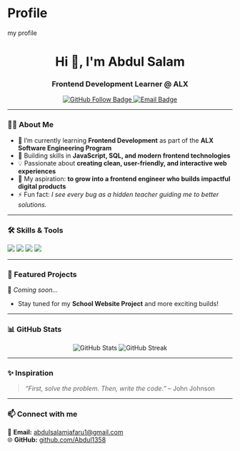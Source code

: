 # Profile
my profile
<!-- HEADER SECTION -->
<h1 align="center">Hi 👋, I'm Abdul Salam</h1>
<h3 align="center">Frontend Development Learner @ ALX</h3>

<!-- BADGES & QUICK LINKS -->
<p align="center">
  <a href="https://github.com/Abdul1358" target="_blank">
    <img src="https://img.shields.io/github/followers/Abdul1358?label=Follow&style=social" alt="GitHub Follow Badge"/>
  </a>
  <a href="mailto:abdulsalamjafaru1@gmail.com" target="_blank">
    <img src="https://img.shields.io/badge/Email-red?logo=gmail&logoColor=white" alt="Email Badge"/>
  </a>
</p>

---

<!-- ABOUT ME -->
### 👨‍💻 About Me  
- 🔭 I’m currently learning **Frontend Development** as part of the **ALX Software Engineering Program**  
- 🌱 Building skills in **JavaScript, SQL, and modern frontend technologies**  
- 💡 Passionate about **creating clean, user-friendly, and interactive web experiences**  
- 🎯 My aspiration: **to grow into a frontend engineer who builds impactful digital products**  
- ⚡ Fun fact: *I see every bug as a hidden teacher guiding me to better solutions.*  

---

<!-- SKILLS -->
### 🛠️ Skills & Tools  
<p>
  <img src="https://img.shields.io/badge/Code-JavaScript-yellow?logo=javascript&logoColor=black"/>
  <img src="https://img.shields.io/badge/Database-SQL-blue?logo=postgresql&logoColor=white"/>
  <img src="https://img.shields.io/badge/Tools-Git-black?logo=git&logoColor=white"/>
  <img src="https://img.shields.io/badge/Tools-GitHub-gray?logo=github&logoColor=white"/>
</p>

---

<!-- PROJECTS -->
### 🚀 Featured Projects  
📌 *Coming soon...*  
- Stay tuned for my **School Website Project** and more exciting builds!  

---

<!-- GITHUB STATS -->
### 📊 GitHub Stats  
<p align="center">
  <img src="https://github-readme-stats.vercel.app/api?username=Abdul1358&show_icons=true&theme=tokyonight" alt="GitHub Stats"/>
  <img src="https://github-readme-streak-stats.herokuapp.com/?user=Abdul1358&theme=tokyonight" alt="GitHub Streak"/>
</p>

---

<!-- QUOTE OR INSPIRATION -->
### ✨ Inspiration  
> *“First, solve the problem. Then, write the code.”* – John Johnson  

---

<!-- CONTACT -->
### 📫 Connect with me  
📧 **Email:** [abdulsalamjafaru1@gmail.com](mailto:abdulsalamjafaru1@gmail.com)  
🌐 **GitHub:** [github.com/Abdul1358](https://github.com/Abdul1358)  
